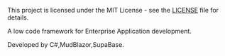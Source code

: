 This project is licensed under the MIT License - see the [LICENSE](LICENSE) file for details.

A low code framework for Enterprise Application development.

Developed by C#,MudBlazor,SupaBase.

